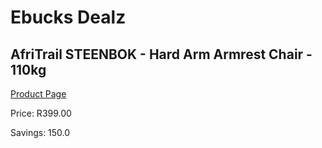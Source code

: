 
# Ebucks Dealz
## AfriTrail STEENBOK - Hard Arm Armrest Chair - 110kg
[Product Page](https://www.ebucks.com/web/shop/productSelected.do?prodId=1187295983&catId=714965764)

Price: R399.00

Savings: 150.0


	